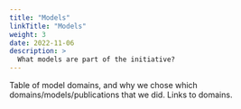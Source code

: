 ```yaml
---
title: "Models"
linkTitle: "Models"
weight: 3
date: 2022-11-06
description: >
  What models are part of the initiative?
---
```


Table of model domains, and why we chose which domains/models/publications that we did. Links to domains.
